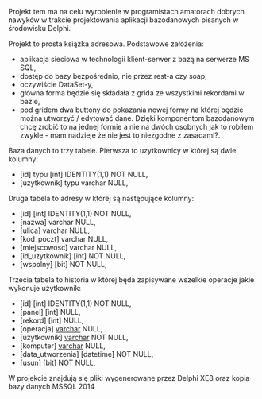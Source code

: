 Projekt tem ma na celu wyrobienie w programistach amatorach dobrych nawyków w trakcie projektowania aplikacji bazodanowych pisanych w środowisku Delphi.

Projekt to prosta książka adresowa.
Podstawowe założenia:
- aplikacja sieciowa w technologii klient-serwer z bazą na serwerze MS SQL,
- dostęp do bazy bezpośrednio, nie przez rest-a czy soap,
- oczywiście DataSet-y,
- główna forma będzie się składała z grida ze wszystkimi rekordami w bazie,
- pod gridem dwa buttony do pokazania nowej formy na której będzie można utworzyć / edytować dane. Dzięki komponentom bazodanowym chcę zrobić to na jednej formie a nie na dwóch osobnych jak to robiłem zwykle - mam nadzieje że nie jest to niezgodne z zasadami?.

Baza danych to trzy tabele. Pierwsza to uzytkownicy w której są dwie kolumny:
-  [id] typu [int] IDENTITY(1,1) NOT NULL,
-  [uzytkownik] typu varchar NULL,

Druga tabela to adresy w której są następujące kolumny:
-  [id] [int] IDENTITY(1,1) NOT NULL,
-  [nazwa] varchar NULL,
-  [ulica] varchar NULL,
-  [kod_poczt] varchar NULL,
-  [miejscowosc] varchar NULL,
-  [id_uzytkownik] [int] NOT NULL,
-  [wspolny] [bit] NOT NULL,
    
Trzecia tabela to historia w której będa zapisywane wszelkie operacje jakie wykonuje użytkownik:
-  [id] [int] IDENTITY(1,1) NOT NULL,
-  [panel] [int] NULL,
-  [rekord] [int] NULL,
-  [operacja] [varchar](1000) NULL,
-  [uzytkownik] [varchar](255) NOT NULL,
-  [komputer] [varchar](255) NULL,
-  [data_utworzenia] [datetime] NOT NULL,
-  [usun] [bit] NOT NULL,

W projekcie znajdują się pliki wygenerowane przez Delphi XE8 oraz kopia bazy danych MSSQL 2014
